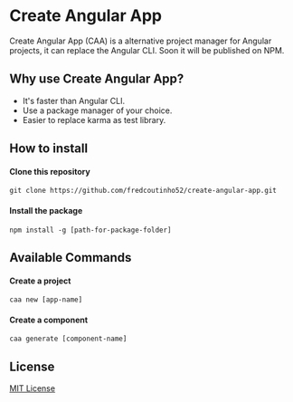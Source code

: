 # Create Angular App

Create Angular App (CAA) is a alternative project manager for Angular projects, it can replace the Angular CLI. Soon it will be published on NPM.

## Why use Create Angular App?

* It's faster than Angular CLI.
* Use a package manager of your choice.
* Easier to replace karma as test library.

## How to install

#### Clone this repository
```
git clone https://github.com/fredcoutinho52/create-angular-app.git
```

#### Install the package
```
npm install -g [path-for-package-folder]
```

## Available Commands

#### Create a project
```
caa new [app-name]
```

#### Create a component
```
caa generate [component-name]
```

## License

[MIT License](https://opensource.org/license/mit/)
